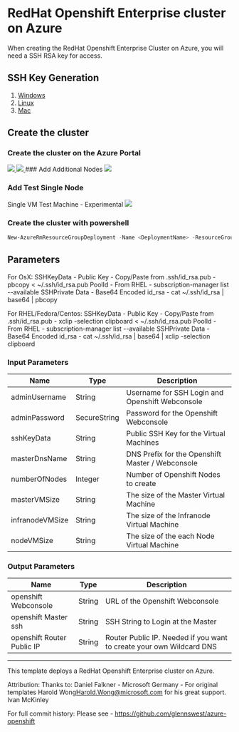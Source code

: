 # RedHat Openshift Enterprise cluster on Azure

When creating the RedHat Openshift Enterprise Cluster on Azure, you will need a SSH RSA key for access.

## SSH Key Generation

1. [Windows](ssh_windows.md)
2. [Linux](ssh_linux.md)
3. [Mac](ssh_mac.md) 

## Create the cluster
### Create the cluster on the Azure Portal

<a href="https://portal.azure.com/#create/Microsoft.Template/uri/https%3A%2F%2Fraw.githubusercontent.com%2Fglennswest%2Fazure-openshift%2Fmaster%2Fazuredeploy.json" target="_blank">
    <img src="http://azuredeploy.net/deploybutton.png"/>
</a>
<a href="http://armviz.io/#/?load=https%3A%2F%2Fraw.githubusercontent.com%2Fglennswest%2Fazure-openshift%2Fmaster%2Fazuredeploy.json" target="_blank">
    <img src="http://armviz.io/visualizebutton.png"/>
</a>
### Add Additional Nodes
<a href="https://portal.azure.com/#create/Microsoft.Template/uri/https%3A%2F%2Fraw.githubusercontent.com%2Fglennswest%2Fazure-openshift%2Fmaster%2Fazureexpand.json" target="_blank">
    <img src="http://azuredeploy.net/deploybutton.png"/>
</a>

### Add Test Single Node
Single VM Test Machine - Experimental
<a href="https://portal.azure.com/#create/Microsoft.Template/uri/https%3A%2F%2Fraw.githubusercontent.com%2Fglennswest%2Fazure-openshift%2Fmaster%2Fonenode.json" target="_blank">
    <img src="http://azuredeploy.net/deploybutton.png"/>
</a>

### Create the cluster with powershell

```powershell
New-AzureRmResourceGroupDeployment -Name <DeploymentName> -ResourceGroupName <RessourceGroupName> -TemplateUri https://raw.githubusercontent.com/glennswest/azure-openshift/master/azuredeploy.json
```


## Parameters
For OsX:
SSHKeyData - Public Key - Copy/Paste from .ssh/id_rsa.pub - pbcopy < ~/.ssh/id_rsa.pub
PoolId - From RHEL - subscription-manager list --available
SSHPrivate Data - Base64 Encoded id_rsa - cat ~/.ssh/id_rsa | base64 | pbcopy

For RHEL/Fedora/Centos:
SSHKeyData - Public Key - Copy/Paste from .ssh/id_rsa.pub - xclip -selection clipboard < ~/.ssh/id_rsa.pub
PoolId - From RHEL - subscription-manager list --available
SSHPrivate Data - Base64 Encoded id_rsa - cat ~/.ssh/id_rsa | base64 | xclip -selection clipboard

### Input Parameters

| Name| Type           | Description |
| ------------- | ------------- | ------------- |
| adminUsername  | String       | Username for SSH Login and Openshift Webconsole |
|  adminPassword | SecureString | Password for the Openshift Webconsole |
| sshKeyData     | String       | Public SSH Key for the Virtual Machines |
| masterDnsName  | String       | DNS Prefix for the Openshift Master / Webconsole |
| numberOfNodes  | Integer      | Number of Openshift Nodes to create |
| masterVMSize | String | The size of the Master Virtual Machine |
| infranodeVMSize| String | The size of the Infranode Virtual Machine |
| nodeVMSize| String | The size of the each Node Virtual Machine |

### Output Parameters

| Name| Type           | Description |
| ------------- | ------------- | ------------- |
| openshift Webconsole | String       | URL of the Openshift Webconsole |
| openshift Master ssh |String | SSH String to Login at the Master |
| openshift Router Public IP | String       | Router Public IP. Needed if you want to create your own Wildcard DNS |

------

This template deploys a RedHat Openshift Enterprise cluster on Azure.

Attribution:
Thanks to:
Daniel Falkner - Microsoft Germany - For original templates
Harold Wong<Harold.Wong@microsoft.com> for his great support.
Ivan McKinley

For full commit history: Please see - https://github.com/glennswest/azure-openshift
